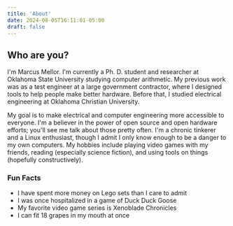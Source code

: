 ```yaml
---
title: 'About'
date: 2024-08-05T16:11:01-05:00
draft: false
---
```


## Who are you?

I'm Marcus Mellor. I'm currently a Ph. D. student and researcher at Oklahoma State University
studying computer arithmetic. My previous work was as a test engineer at a large government
contractor, where I designed tools to help people make better hardware. Before that, I studied
electrical engineering at Oklahoma Christian University.

My goal is to make electrical and computer engineering more accessible to everyone. I'm a believer
in the power of open source and open hardware efforts; you'll see me talk about those pretty often.
I'm a chronic tinkerer and a Linux enthusiast, though I admit I only know enough to be a danger to
my own computers. My hobbies include playing video games with my friends, reading (especially
science fiction), and using tools on things (hopefully constructively).

### Fun Facts

- I have spent more money on Lego sets than I care to admit
- I was once hospitalized in a game of Duck Duck Goose
- My favorite video game series is Xenoblade Chronicles
- I can fit 18 grapes in my mouth at once
